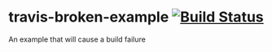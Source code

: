 # travis-broken-example [![Build Status](https://travis-ci.org/indieNik/travis-broken-example.svg?branch=master)](https://travis-ci.org/indieNik/travis-broken-example)

An example that will cause a build failure
